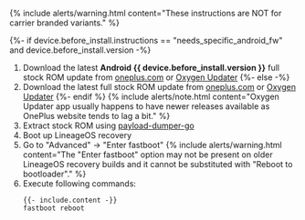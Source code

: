 {% include alerts/warning.html content="These instructions are NOT for carrier branded variants." %}

{%- if device.before_install.instructions == "needs_specific_android_fw" and device.before_install.version -%}
1. Download the latest **Android {{ device.before_install.version }}** full stock ROM update from [oneplus.com](https://oneplus.com/support/softwareupgrade) or [Oxygen Updater](https://play.google.com/store/apps/details?id=com.arjanvlek.oxygenupdater)
{%- else -%}
1. Download the latest full stock ROM update from [oneplus.com](https://oneplus.com/support/softwareupgrade) or [Oxygen Updater](https://play.google.com/store/apps/details?id=com.arjanvlek.oxygenupdater)
{%- endif %}
   {% include alerts/note.html content="Oxygen Updater app usually happens to have newer releases available as OnePlus website tends to lag a bit." %}
2. Extract stock ROM using [payload-dumper-go](https://github.com/ssut/payload-dumper-go)
3. Boot up LineageOS recovery
4. Go to "Advanced" -> "Enter fastboot"
   {% include alerts/warning.html content="The \"Enter fastboot\" option may not be present on older LineageOS recovery builds and it cannot be substituted with \"Reboot to bootloader\"." %}
5. Execute following commands:
   ```
   {{- include.content -}}
   fastboot reboot
   ```
